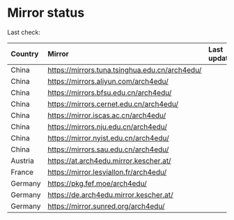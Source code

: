 <script src="./time.js"></script>
# Mirror status
Last check: <script type="text/javascript">localize(1721057017.9979854);</script>

|Country|Mirror|Last update|
|:------|:-----|:----------|
|China|https://mirrors.tuna.tsinghua.edu.cn/arch4edu/|<script type="text/javascript">localize(1721025461);</script>|
|China|https://mirrors.aliyun.com/arch4edu/|<script type="text/javascript">localize(1721025461);</script>|
|China|https://mirrors.bfsu.edu.cn/arch4edu/|<script type="text/javascript">localize(1721025461);</script>|
|China|https://mirrors.cernet.edu.cn/arch4edu/|<script type="text/javascript">localize(1721025461);</script>|
|China|https://mirror.iscas.ac.cn/arch4edu/|<script type="text/javascript">localize(1721025461);</script>|
|China|https://mirrors.nju.edu.cn/arch4edu/|<script type="text/javascript">localize(1720982884);</script>|
|China|https://mirror.nyist.edu.cn/arch4edu/|<script type="text/javascript">localize(1721025461);</script>|
|China|https://mirrors.sau.edu.cn/arch4edu/|<script type="text/javascript">localize(1721025461);</script>|
|Austria|https://at.arch4edu.mirror.kescher.at/|<script type="text/javascript">localize(1721025461);</script>|
|France|https://mirror.lesviallon.fr/arch4edu/|<script type="text/javascript">localize(1721025461);</script>|
|Germany|https://pkg.fef.moe/arch4edu/|<script type="text/javascript">localize(1721025461);</script>|
|Germany|https://de.arch4edu.mirror.kescher.at/|<script type="text/javascript">localize(1721025461);</script>|
|Germany|https://mirror.sunred.org/arch4edu/|<script type="text/javascript">localize(1721025461);</script>|

<script src="./tablefilter/tablefilter.js"></script>
<script src="./table.js"></script>